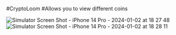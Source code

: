 #CryptoLoom
#Allows you to view different coins

![Simulator Screen Shot - iPhone 14 Pro - 2024-01-02 at 18 27 48](https://github.com/Prthomas808/CryptoLoom/assets/124922008/5c68040c-c090-48bf-957b-2107d2c98796)
![Simulator Screen Shot - iPhone 14 Pro - 2024-01-02 at 18 28 11](https://github.com/Prthomas808/CryptoLoom/assets/124922008/a573a177-9362-46ef-9cb3-394a5b7cb78a)

